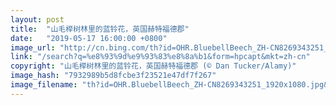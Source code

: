 ```yaml
---
layout: post
title:  "山毛榉树林里的蓝铃花，英国赫特福德郡"
date:   "2019-05-17 16:00:00 +0800"
image_url: "http://cn.bing.com/th?id=OHR.BluebellBeech_ZH-CN8269343251_1920x1080.jpg&rf=LaDigue_1920x1080.jpg&pid=hp"
link: "/search?q=%e8%93%9d%e9%93%83%e8%8a%b1&form=hpcapt&mkt=zh-cn"
copyright: "山毛榉树林里的蓝铃花，英国赫特福德郡 (© Dan Tucker/Alamy)"
image_hash: "7932989b5d8fcbe3f23521e47df7f267"
image_filename: "th?id=OHR.BluebellBeech_ZH-CN8269343251_1920x1080.jpg&rf=LaDigue_1920x1080.jpg&pid=hp"
---
```

